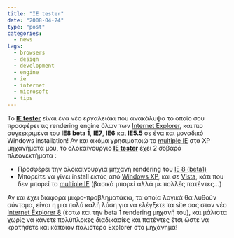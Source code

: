 ```yaml
---
title: "IE tester"
date: "2008-04-24"
type: "post"
categories:
  - news
tags:
  - browsers
  - design
  - development
  - engine
  - ie
  - internet
  - microsoft
  - tips
---
```


Το [**IE tester**](http://www.my-debugbar.com/wiki/IETester/HomePage "IE tester") είναι ένα νέο εργαλειάκι που ανακάλυψα το οποίο σου προσφέρει τις rendering engine όλων των [Internet Explorer](http://www.microsoft.com/windows/products/winfamily/ie/ "Internet Explorer official site"), και πιο συγκεκριμένα του **IE8 beta 1**, **IE7**, **IE6** και **IE5.5** σε ένα και μοναδικό Windows installation! Αν και ακόμα χρησιμοποιώ το [multiple IE](http://tredosoft.com/Multiple_IE "multiple IE") στα XP μηχανήματα μου, το ολοκαίνουργιο [**IE tester**](http://www.my-debugbar.com/wiki/IETester/HomePage "IE tester") έχει 2 σοβαρά πλεονεκτήματα :

- Προσφέρει την ολοκαίνουργια μηχανή rendering του [IE 8 (beta1)](http://www.tsevdos.com/2008/03/06/ie8-beta-1-is-ready/ "IE8 beta 1")
- Μπορείτε να γίνει install εκτός από [Windows XP](http://www.microsoft.com/windows/products/windowsxp/ "Windows XP official site"), και σε [Vista](http://www.microsoft.com/windows/products/windowsvista/ "Windows Vista official site"), κάτι που δεν μπορεί το [multiple IE](http://tredosoft.com/Multiple_IE "multiple IE") (βασικά μπορεί αλλά με πολλές πατέντες&#8230;)

Αν και έχει διάφορα μικρο-προβληματάκια, τα οποία λογικά θα λυθούν σύντομα, είναι η μια πολύ καλή λύση για να ελέγξετε τα site σας στον νέο [Internet Explorer 8](http://www.tsevdos.com/2008/03/06/ie8-beta-1-is-ready/ "H πρώτη beta του IE8 είναι διαθέσιμη!") (έστω και την beta 1 rendering μηχανή του), και μάλιστα χωρίς να κάνετε πολύπλοκες διαδικασίες και πατέντες έτσι ώστε να κρατήσετε και κάποιον παλιότερο Explorer στο μηχάνημα!
